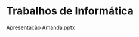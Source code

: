 # Trabalhos de Informática

[Apresentação Amanda.pptx](https://github.com/Amandissima/Computer-Work/files/12777328/Apresentacao.Amanda.pptx)





